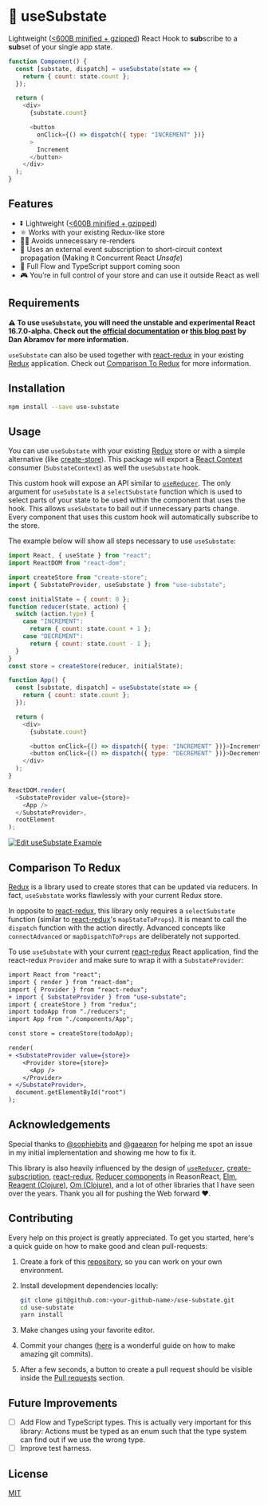# 🍙 useSubstate

Lightweight ([<600B minified + gzipped](https://bundlephobia.com/result?p=use-substate)) React Hook to **sub**scribe to a **sub**set of your single app state.


```js
function Component() {
  const [substate, dispatch] = useSubstate(state => {
    return { count: state.count };
  });

  return (
    <div>
      {substate.count}

      <button
        onClick={() => dispatch({ type: "INCREMENT" })}
      >
        Increment
      </button>
    </div>
  );
}
```

## Features

- ⏬ Lightweight ([<600B minified + gzipped](https://bundlephobia.com/result?p=use-substate))
- ⚛️ Works with your existing Redux-like store
- 🙅‍♀️ Avoids unnecessary re-renders
- 🔂 Uses an external event subscription to short-circuit context propagation (Making it Concurrent React _Unsafe_)
- 🎈 Full Flow and TypeScript support coming soon
- 🎮 You’re in full control of your store and can use it outside React as well

## Requirements

__⚠️ To use `useSubstate`, you will need the unstable and experimental React 16.7.0-alpha. Check out the [official documentation](https://reactjs.org/docs/hooks-intro.html) or [this blog post](https://medium.com/@dan_abramov/making-sense-of-react-hooks-fdbde8803889) by Dan Abramov for more information.__

`useSubstate` can also be used together with [react-redux][] in your existing [Redux][] application. Check out [Comparison To Redux](#comparison-to-redux) for more information.

## Installation

```bash
npm install --save use-substate
```

## Usage

You can use `useSubstate` with your existing [Redux][] store or with a simple alternative (like [create-store](https://github.com/philipp-spiess/create-store)). This package will export a [React Context](https://reactjs.org/docs/context.html) consumer (`SubstateContext`) as well the `useSubstate` hook.

This custom hook will expose an API similar to [`useReducer`](https://reactjs.org/docs/hooks-reference.html#usereducer). The only argument for `useSubstate` is a `selectSubstate` function which is used to select parts of your state to be used within the component that uses the hook. This allows `useSubstate` to bail out if unnecessary parts change. Every component that uses this custom hook will automatically subscribe to the store.

The example below will show all steps necessary to use `useSubstate`:

```js
import React, { useState } from "react";
import ReactDOM from "react-dom";

import createStore from "create-store";
import { SubstateProvider, useSubstate } from "use-substate";

const initialState = { count: 0 };
function reducer(state, action) {
  switch (action.type) {
    case "INCREMENT":
      return { count: state.count + 1 };
    case "DECREMENT":
      return { count: state.count - 1 };
  }
}
const store = createStore(reducer, initialState);

function App() {
  const [substate, dispatch] = useSubstate(state => {
    return { count: state.count };
  });

  return (
    <div>
      {substate.count}

      <button onClick={() => dispatch({ type: "INCREMENT" })}>Increment</button>
      <button onClick={() => dispatch({ type: "DECREMENT" })}>Decrement</button>
    </div>
  );
}

ReactDOM.render(
  <SubstateProvider value={store}>
    <App />
  </SubstateProvider>,
  rootElement
);
```

[![Edit useSubstate Example](https://codesandbox.io/static/img/play-codesandbox.svg)](https://codesandbox.io/s/4w406kwy44)

## Comparison To Redux

[Redux][] is a library used to create stores that can be updated via reducers. In fact, `useSubstate` works flawlessly with your current Redux store.

In opposite to [react-redux][], this library only requires a `selectSubstate` function (similar to [react-redux][]'s `mapStateToProps`). It is meant to call the `dispatch` function with the action directly. Advanced concepts like `connectAdvanced` or `mapDispatchToProps` are deliberately not supported.

To use `useSubstate` with your current [react-redux][] React application, find the react-redux `Provider` and make sure to wrap it with a `SubstateProvider`:

```diff
import React from "react";
import { render } from "react-dom";
import { Provider } from "react-redux";
+ import { SubstateProvider } from "use-substate";
import { createStore } from "redux";
import todoApp from "./reducers";
import App from "./components/App";

const store = createStore(todoApp);

render(
+ <SubstateProvider value={store}>
    <Provider store={store}>
      <App />
    </Provider>
+ </SubstateProvider>,
  document.getElementById("root")
);
```

## Acknowledgements

Special thanks to [@sophiebits](https://github.com/sophiebits) and [@gaearon](https://github.com/gaearon) for helping me spot an issue in my initial implementation and showing me how to fix it.

This library is also heavily influenced by the design of [`useReducer`](https://reactjs.org/docs/hooks-reference.html#usereducer), [create-subscription](https://github.com/facebook/react/tree/master/packages/create-subscription), [react-redux](https://github.com/reduxjs/react-redux), [Reducer components](https://reasonml.github.io/reason-react/docs/en/state-actions-reducer.html) in ReasonReact, [Elm](http://elm-lang.org/), [Reagent (Clojure)](https://reagent-project.github.io/), [Om (Clojure)](https://github.com/omcljs/om), and a lot of other libraries that I have seen over the years. Thank you all for pushing the Web forward ❤️.

## Contributing

Every help on this project is greatly appreciated. To get you started, here's a quick guide on how to make good and clean pull-requests:

1.  Create a fork of this [repository](https://github.com/philipp-spiess/use-substate), so you can work on your own environment.
2.  Install development dependencies locally:

    ```bash
    git clone git@github.com:<your-github-name>/use-substate.git
    cd use-substate
    yarn install
    ```

3.  Make changes using your favorite editor.
4.  Commit your changes ([here](https://chris.beams.io/posts/git-commit/) is a wonderful guide on how to make amazing git commits).
5.  After a few seconds, a button to create a pull request should be visible inside the [Pull requests](https://github.com/philipp-spiess/use-substate/pulls) section.

## Future Improvements

- [ ] Add Flow and TypeScript types. This is actually very important for this library: Actions must be typed as an enum such that the type system can find out if we use the wrong type.
- [ ] Improve test harness.

## License

[MIT](https://github.com/philipp-spiess/use-substate/blob/master/README.md)

[Redux]: https://redux.js.org/introduction
[react-redux]: https://github.com/reduxjs/react-redux
